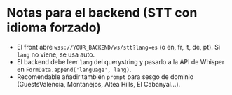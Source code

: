 # Notas para el backend (STT con idioma forzado)
- El front abre `wss://YOUR_BACKEND/ws/stt?lang=es` (o en, fr, it, de, pt). Si `lang` no viene, se usa auto.
- El backend debe leer `lang` del querystring y pasarlo a la API de Whisper en `FormData.append('language', lang)`.
- Recomendable añadir también `prompt` para sesgo de dominio (GuestsValencia, Montanejos, Altea Hills, El Cabanyal...).